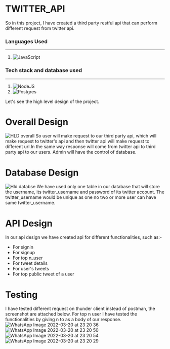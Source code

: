 # TWITTER_API
So in this project, I have created a third party restful api that can perform different request from twitter api.
### Languages Used
---
1.  <img alt="JavaScript" src="https://img.shields.io/badge/javascript-%23323330.svg?style=for-the-badge&logo=javascript&logoColor=%23F7DF1E"/>

### Tech stack and database used
---
1.  <img alt="NodeJS" src="https://img.shields.io/badge/node.js-%2343853D.svg?style=for-the-badge&logo=node-dot-js&logoColor=white"/>

2.  <img alt="Postgres" src ="https://img.shields.io/badge/postgres-%23316192.svg?style=for-the-badge&logo=postgresql&logoColor=white"/>
Let's see the high level design of the project.
# Overall Design
![HLD overall](https://user-images.githubusercontent.com/54246473/159264196-ce9f634c-b73f-42d8-a524-328e5a5c4e82.jpeg)
So user will make request to our third party api, which will make request to twitter's api and then twitter api will make request to different url.In the same way response will come from twitter api to third party api to our users. Admin will have the control of database.
# Database Design
![Hld databse](https://user-images.githubusercontent.com/54246473/159264686-0c8c7ff9-303d-43db-9757-d9ff31d8091f.jpeg)
We have used only one table in our database that will store the username, its twitter_username and password of its twitter account. The twitter_username would be unique as one no two or more user can have same twitter_username.
# API Design
In our api design we have created api for different functionalities, such as:-
* For signin
* For signup
* For top n_user
* For tweet details
* For user's tweets
* For top public tweet of a user
# Testing
I have tested different request on thunder client instead of postman, the screenshot are attached below. For top n user I have tested the functionalities by giving n to as a body of our response.
![WhatsApp Image 2022-03-20 at 23 20 36](https://user-images.githubusercontent.com/54246473/159265874-9a0386b0-44eb-4a2d-9a11-a672b0042d2d.jpeg)
![WhatsApp Image 2022-03-20 at 23 20 50](https://user-images.githubusercontent.com/54246473/159265887-9972804e-f515-4374-8d57-4c97f73f0152.jpeg)
![WhatsApp Image 2022-03-20 at 23 20 54](https://user-images.githubusercontent.com/54246473/159265890-0710f5e7-2128-4e71-85a9-0dc73d5fecde.jpeg)
![WhatsApp Image 2022-03-20 at 23 20 29](https://user-images.githubusercontent.com/54246473/159265895-bd44b7eb-dbf1-49d3-ba43-11d5e99adc56.jpeg)


